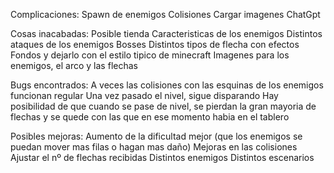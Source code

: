 Complicaciones:
Spawn de enemigos
Colisiones
Cargar imagenes
ChatGpt


Cosas inacabadas:
Posible tienda
Caracteristicas de los enemigos
Distintos ataques de los enemigos
Bosses
Distintos tipos de flecha con efectos
Fondos y dejarlo con el estilo tipico de minecraft
Imagenes para los enemigos, el arco y las flechas


Bugs encontrados:
A veces las colisiones con las esquinas de los enemigos funcionan regular
Una vez pasado el nivel, sigue disparando
Hay posibilidad de que cuando se pase de nivel, se pierdan la gran mayoria de flechas y se quede con las que en ese momento habia en el tablero


Posibles mejoras:
Aumento de la dificultad mejor (que los enemigos se puedan mover mas filas o hagan mas daño)
Mejoras en las colisiones
Ajustar el nº de flechas recibidas
Distintos enemigos
Distintos escenarios
